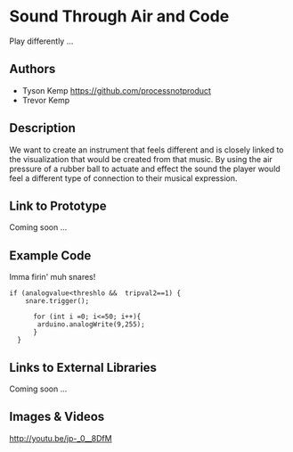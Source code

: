 # Sound Through Air and Code
Play differently ...

## Authors
- Tyson Kemp https://github.com/processnotproduct
- Trevor Kemp 

## Description
We want to create an instrument that feels different and is closely linked to the visualization that would be created from that music. By using the air pressure of a rubber ball to actuate and effect the sound the player would feel a different type of connection to their musical expression.

## Link to Prototype
Coming soon ...
<!--NOTE: If your project lives online you can add one or more links here. Make sure you have a stable version of your project running before linking it.

[Example Link](http://www.google.com "Example Link")-->

## Example Code
Imma firin' muh snares!
```
if (analogvalue<threshlo &&  tripval2==1) {
    snare.trigger();
  
      for (int i =0; i<=50; i++){
       arduino.analogWrite(9,255);
      }
  }
```
## Links to External Libraries
Coming soon ...
<!-- NOTE: You can also use this space to link to external libraries or Github repositories you used on your project.

[Example Link](http://www.google.com "Example Link")
-->
## Images & Videos
http://youtu.be/jp-_0__8DfM
<!--NOTE: For additional images you can either use a relative link to an image on this repo or an absolute link to an externally hosted image.

![Example Image](project_images/cover.jpg?raw=true "Example Image")

https://www.youtube.com/watch?v=30yGOxJJ2PQ-->
